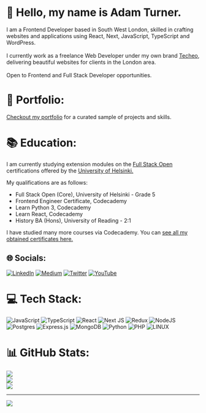 # 👋 Hello, my name is Adam Turner. 

I am a Frontend Developer based in South West London, skilled in crafting websites and applications using React, Next, JavaScript, TypeScript and WordPress.<br><br>I currently work as a freelance Web Developer under my own brand [Techeo](https://techeo.co.uk), delivering beautiful websites for clients in the London area.<br><br>Open to Frontend and Full Stack Developer opportunities.

# 🎨 Portfolio:
[Checkout my portfolio](https://adamrichardturner.dev/) for a curated sample of projects and skills.

# 📚 Education:
I am currently studying extension modules on the [Full Stack Open](https://fullstackopen.com/en/) certifications offered by the [University of Helsinki.](https://www.helsinki.fi/en) 

My qualifications are as follows:

- Full Stack Open (Core), University of Helsinki - Grade 5
- Frontend Engineer Certificate, Codecademy 
- Learn Python 3, Codecademy
- Learn React, Codecademy
- History BA (Hons), University of Reading - 2:1

I have studied many more courses via Codecademy. You can [see all my obtained certificates here.](https://www.codecademy.com/profiles/adamrichardturner1988/)

## 🌐 Socials:
[![LinkedIn](https://img.shields.io/badge/LinkedIn-%230077B5.svg?logo=linkedin&logoColor=white)](https://linkedin.com/in/adamrichardturner88) [![Medium](https://img.shields.io/badge/Medium-12100E?logo=medium&logoColor=white)](https://medium.com/@adamrichardturner) [![Twitter](https://img.shields.io/badge/Twitter-%231DA1F2.svg?logo=Twitter&logoColor=white)](https://twitter.com/csturner88) [![YouTube](https://img.shields.io/badge/YouTube-%23FF0000.svg?logo=YouTube&logoColor=white)](https://youtube.com/@codefullstack) 

# 💻 Tech Stack:
![JavaScript](https://img.shields.io/badge/javascript-%23323330.svg?style=for-the-badge&logo=javascript&logoColor=%23F7DF1E) ![TypeScript](https://img.shields.io/badge/typescript-%23007ACC.svg?style=for-the-badge&logo=typescript&logoColor=white) ![React](https://img.shields.io/badge/react-%2320232a.svg?style=for-the-badge&logo=react&logoColor=%2361DAFB) ![Next JS](https://img.shields.io/badge/Next-black?style=for-the-badge&logo=next.js&logoColor=white) ![Redux](https://img.shields.io/badge/redux-%23593d88.svg?style=for-the-badge&logo=redux&logoColor=white) ![NodeJS](https://img.shields.io/badge/node.js-6DA55F?style=for-the-badge&logo=node.js&logoColor=white) ![Postgres](https://img.shields.io/badge/postgres-%23316192.svg?style=for-the-badge&logo=postgresql&logoColor=white) ![Express.js](https://img.shields.io/badge/express.js-%23404d59.svg?style=for-the-badge&logo=express&logoColor=%2361DAFB) ![MongoDB](https://img.shields.io/badge/MongoDB-%234ea94b.svg?style=for-the-badge&logo=mongodb&logoColor=white) ![Python](https://img.shields.io/badge/python-3670A0?style=for-the-badge&logo=python&logoColor=ffdd54) ![PHP](https://img.shields.io/badge/php-%23777BB4.svg?style=for-the-badge&logo=php&logoColor=white) ![LINUX](https://img.shields.io/badge/Linux-FCC624?style=for-the-badge&logo=linux&logoColor=black)
# 📊 GitHub Stats:
![](https://github-readme-stats.vercel.app/api?username=adamrichardturner&theme=dark&hide_border=false&include_all_commits=false&count_private=false)<br/>
![](https://github-readme-streak-stats.herokuapp.com/?user=adamrichardturner&theme=dark&hide_border=false)<br/>
![](https://github-readme-stats.vercel.app/api/top-langs/?username=adamrichardturner&theme=dark&hide_border=false&include_all_commits=false&count_private=false&layout=compact)

---
[![](https://visitcount.itsvg.in/api?id=adamrichardturner&icon=0&color=0)](https://visitcount.itsvg.in)

<!-- Proudly created with GPRM ( https://gprm.itsvg.in ) -->
